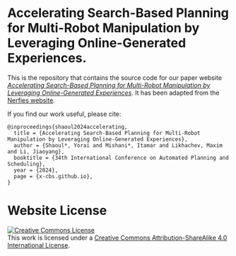 #  Accelerating Search-Based Planning for Multi-Robot Manipulation by Leveraging Online-Generated Experiences.

This is the repository that contains the source code for our paper website [_Accelerating Search-Based Planning for Multi-Robot Manipulation by Leveraging Online-Generated Experiences_](https://x-cbs.github.io/).
It has been adapted from the [Nerfies website](https://nerfies.github.io).

If you find our work useful, please cite:
```
@inproceedings{shaoul2024accelerating,
  title = {Accelerating Search-Based Planning for Multi-Robot Manipulation by Leveraging Online-Generated Experiences},
  author = {Shaoul*, Yorai and Mishani*, Itamar and Likhachev, Maxim and Li, Jiaoyang},
  booktitle = {34th International Conference on Automated Planning and Scheduling},
  year = {2024},
  page = {x-cbs.github.io},
}
```

# Website License
<a rel="license" href="http://creativecommons.org/licenses/by-sa/4.0/"><img alt="Creative Commons License" style="border-width:0" src="https://i.creativecommons.org/l/by-sa/4.0/88x31.png" /></a><br />This work is licensed under a <a rel="license" href="http://creativecommons.org/licenses/by-sa/4.0/">Creative Commons Attribution-ShareAlike 4.0 International License</a>.
